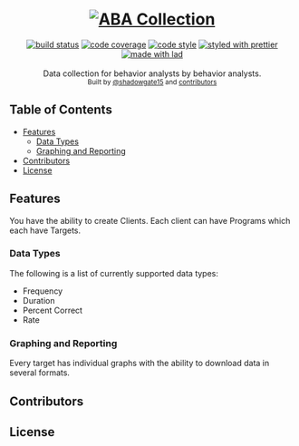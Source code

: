 <h1 align="center">
  <a href="https://github.com/abacollection/abacollection"><img src="" alt="ABA Collection" /></a>
</h1>
<div align="center">
  <a href="https://travis-ci.org/abacollection/abacollection"><img src="https://img.shields.io/travis/com/abacollection/abacollection.svg?branch=master" alt="build status" /></a>
  <a href="https://codecov.io/gh/abacollection/abacollection"><img src="https://img.shields.io/codecov/c/github/abacollection/abacollection.svg?branch=master" alt="code coverage" /></a>
  <a href="https://github.com/sindresorhus/xo"><img src="https://img.shields.io/badge/code_style-XO-5ed9c7.svg" alt="code style" /></a>
  <a href="https://github.com/prettier/prettier"><img src="https://img.shields.io/badge/styled_with-prettier-ff69b4.svg" alt="styled with prettier" /></a>
  <a href="https://lad.js.org"><img src="https://img.shields.io/badge/made_with-lad-95CC28.svg" alt="made with lad" /></a>
</div>
<br />
<div align="center">
  Data collection for behavior analysts by behavior analysts.
</div>
<div align="center">
  <sub>
    Built by <a href="https://github.com/shadowgate15">@shadowgate15</a> and <a href="#contributors">contributors</a>
  </sub>
</div>


## Table of Contents

* [Features](#features)
  * [Data Types](#data-types)
  * [Graphing and Reporting](#graphing-and-reporting)
* [Contributors](#contributors)
* [License](#license)

## Features

You have the ability to create Clients.
Each client can have Programs which each have Targets.

### Data Types

The following is a list of currently supported data types:
* Frequency
* Duration
* Percent Correct
* Rate

### Graphing and Reporting

Every target has individual graphs with the ability to download data in several formats.

## Contributors


## License


##
